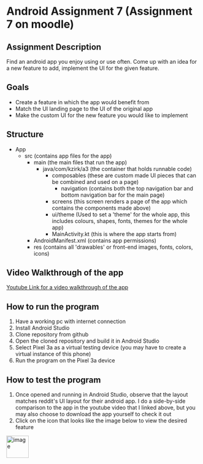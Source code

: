 # Android Assignment 7 (Assignment 7 on moodle)

## Assignment Description
Find an android app you enjoy using or use often. Come up with an idea for a new feature to add, implement the UI for the given feature. 

## Goals
- Create a feature in which the app would benefit from
- Match the UI landing page to the UI of the original app
- Make the custom UI for the new feature you would like to implement

## Structure

- App
     - src (contains app files for the app)
       - main (the main files that run the app)
         - java/com/kzirk/a3 (the container that holds runnable code)
           - composables (these are custom made UI pieces that can be combined and used on a page)
             - navigation (contains both the top navigation bar and bottom navigation bar for the main page)
           - screens (this screen renders a page of the app which contains the components made above)
           - ui/theme (Used to set a 'theme' for the whole app, this includes colours, shapes, fonts, themes for the whole app)
           - MainActivity.kt (this is where the app starts from)
       - AndroidManifest.xml (contains app permissions)
       - res (contains all 'drawables' or front-end images, fonts, colors, icons)

## Video Walkthrough of the app
[Youtube Link for a video walkthrough of the app](https://www.youtube.com/watch?v=xV_7VYfww0Q)

## How to run the program
1. Have a working pc with internet connection
2. Install Android Studio
3. Clone repository from github
4. Open the cloned repository and build it in Android Studio
5. Select Pixel 3a as a virtual testing device (you may have to create a virtual instance of this phone)
5. Run the program on the Pixel 3a device

## How to test the program
1. Once opened and running in Android Studio, observe that the layout matches reddit's UI layout for their android app. I do a side-by-side comparison to the app in the youtube video that I linked above, but you may also choose to download the app yourself to check it out
2. Click on the icon that looks like the image below to view the desired feature
<img width="58" alt="image" src="https://user-images.githubusercontent.com/83609351/235291379-d356eeb9-ad88-4c0e-8f00-4e1801802865.png">
